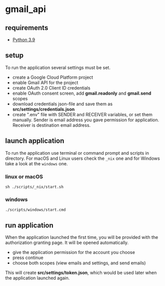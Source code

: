 # gmail_api

## requirements

* [Python 3.9](https://www.python.org/downloads/)

## setup
To run the application several settings must be set. 
* create a Google Cloud Platform project
* enable Gmail API for the project
* create OAuth 2.0 Client ID credentials
* enable OAuth consent screen, add **gmail.readonly** and **gmail.send** scopes
* download credentials json-file and save them as 
  **src/settings/credentials.json**
* create ".env" file with SENDER and RECEIVER variables, or set them manually.
  Sender is email address you gave permission for application.
  Receiver is destination email address.


## launch application

To run the application use terminal or command prompt and scripts in directory.
For macOS and Linux users check the `_nix` one
and for Windows take a look at the `windows` one.

### linux or macOS
```commandline
sh ./scripts/_nix/start.sh
```
### windows
```commandline
./scripts/windows/start.cmd
  ```

## run application

When the application launched the first time, you will be provided with the 
authorization granting page. It will be opened automatically.
* give the application permission for the account you choose
* press continue
* choose both scopes (view emails and settings, and send emails)

This will create **src/settings/token.json**, which would be used later
when the application launched again.

